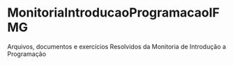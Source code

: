 # MonitoriaIntroducaoProgramacaoIFMG
Arquivos, documentos e exercícios Resolvidos da Monitoria de Introdução a Programação
